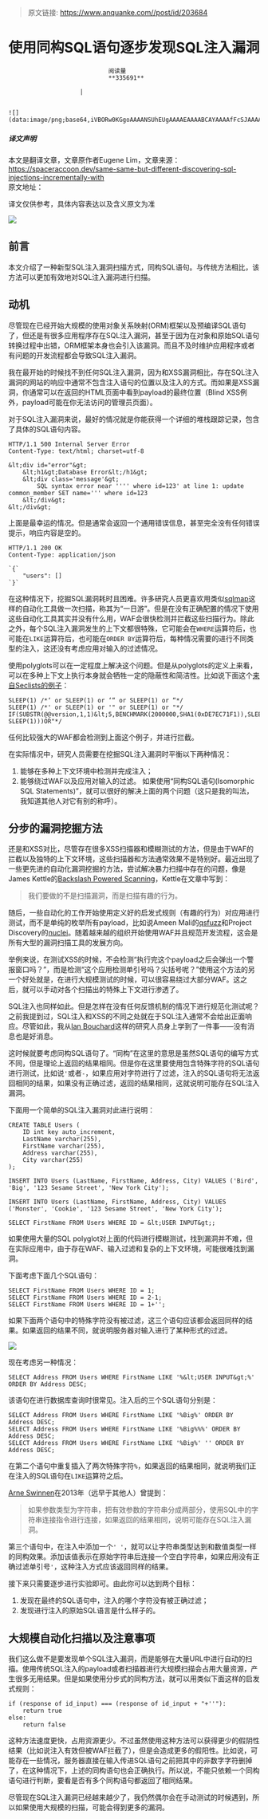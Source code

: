 > 原文链接: https://www.anquanke.com//post/id/203684 


# 使用同构SQL语句逐步发现SQL注入漏洞


                                阅读量   
                                **335691**
                            
                        |
                        
                                                                                                                                    ![](data:image/png;base64,iVBORw0KGgoAAAANSUhEUgAAAAEAAAABCAYAAAAfFcSJAAAAAXNSR0IArs4c6QAAAARnQU1BAACxjwv8YQUAAAAJcEhZcwAADsQAAA7EAZUrDhsAAAANSURBVBhXYzh8+PB/AAffA0nNPuCLAAAAAElFTkSuQmCC)
                                                                                            



##### 译文声明

本文是翻译文章，文章原作者Eugene Lim，文章来源：https://spaceraccoon.dev/same-same-but-different-discovering-sql-injections-incrementally-with
                                <br>原文地址：[]()

译文仅供参考，具体内容表达以及含义原文为准

[![](https://p4.ssl.qhimg.com/t0185932727efe794b2.jpg)](https://p4.ssl.qhimg.com/t0185932727efe794b2.jpg)

## 前言

本文介绍了一种新型SQL注入漏洞扫描方式，同构SQL语句。与传统方法相比，该方法可以更加有效地对SQL注入漏洞进行扫描。



## 动机

尽管现在已经开始大规模的使用对象关系映射(ORM)框架以及预编译SQL语句了，但还是有很多应用程序存在SQL注入漏洞，甚至于因为在对象和原始SQL语句转换过程中出错，ORM框架本身也会引入该漏洞。而且不及时维护应用程序或者有问题的开发流程都会导致SQL注入漏洞。

我在最开始的时候找不到任何SQL注入漏洞，因为和XSS漏洞相比，存在SQL注入漏洞的网站的响应中通常不包含注入语句的位置以及注入的方式。而如果是XSS漏洞，你通常可以在返回的HTML页面中看到payload的最终位置（Blind XSS例外，payload可能在你无法访问的管理员页面）。

对于SQL注入漏洞来说，最好的情况就是你能获得一个详细的堆栈跟踪记录，包含了具体的SQL语句内容。

```
HTTP/1.1 500 Internal Server Error
Content-Type: text/html; charset=utf-8

&lt;div id="error"&gt;
    &lt;h1&gt;Database Error&lt;/h1&gt;
    &lt;div class='message'&gt;
        SQL syntax error near '''' where id=123' at line 1: update common_member SET name=''' where id=123
    &lt;/div&gt;
&lt;/div&gt;

```

上面是最幸运的情况。但是通常会返回一个通用错误信息，甚至完全没有任何错误提示，响应内容是空的。

```
HTTP/1.1 200 OK
Content-Type: application/json

`{`
    "users": []
`}`

```

在这种情况下，挖掘SQL漏洞耗时且困难。许多研究人员更喜欢用类似[sqlmap](https://github.com/sqlmapproject/sqlmap)这样的自动化工具做一次扫描，称其为“一日游”。但是在没有正确配置的情况下使用这些自动化工具其实并没有什么用，WAF会很快检测并拦截这些扫描行为。除此之外，每个SQL注入漏洞发生的上下文都很特殊，它可能会在`WHERE`运算符后，也可能在`LIKE`运算符后，也可能在`ORDER BY`运算符后，每种情况需要的进行不同类型的注入，这还没有考虑应用对输入的过滤情况。

使用polyglots可以在一定程度上解决这个问题。但是从polyglots的定义上来看，可以在多种上下文上执行本身就会牺牲一定的隐蔽性和简洁性。比如说下面这个[来自Seclists的例子](https://github.com/danielmiessler/SecLists/blob/master/Fuzzing/Polyglots/SQLi-Polyglots.txt)：

```
SLEEP(1) /*‘ or SLEEP(1) or ‘“ or SLEEP(1) or “*/
SLEEP(1) /*' or SLEEP(1) or '" or SLEEP(1) or "*/
IF(SUBSTR(@@version,1,1)&lt;5,BENCHMARK(2000000,SHA1(0xDE7EC71F1)),SLEEP(1))/*'XOR(IF(SUBSTR(@@version,1,1)&lt;5,BENCHMARK(2000000,SHA1(0xDE7EC71F1)),SLEEP(1)))OR'|"XOR(IF(SUBSTR(@@version,1,1)&lt;5,BENCHMARK(2000000,SHA1(0xDE7EC71F1)),​SLEEP(1)))OR"*/
```

任何比较强大的WAF都会检测到上面这个例子，并进行拦截。

在实际情况中，研究人员需要在挖掘SQL注入漏洞时平衡以下两种情况：
1. 能够在多种上下文环境中检测并完成注入；
1. 能够绕过WAF以及应用对输入的过滤。
如果使用“同构SQL语句(Isomorphic SQL Statements)”，就可以很好的解决上面的两个问题（这只是我的叫法，我知道其他人对它有别的称呼）。



## 分步的漏洞挖掘方法

还是和XSS对比，尽管存在很多XSS扫描器和模糊测试的方法，但是由于WAF的拦截以及独特的上下文环境，这些扫描器和方法通常效果不是特别好。最近出现了一些更先进的自动化漏洞挖掘的方法，尝试解决暴力扫描中存在的问题，像是James Kettle的[Backslash Powered Scanning](https://portswigger.net/research/backslash-powered-scanning-hunting-unknown-vulnerability-classes)，Kettle在文章中写到：

> 我们要做的不是扫描漏洞，而是扫描有趣的行为。

随后，一些自动化的工作开始使用定义好的启发式规则（有趣的行为）对应用进行测试，而不是单纯的枚举所有payload，比如说Ameen Mali的[qsfuzz](https://github.com/ameenmaali/qsfuzz)和Project Discovery的[nuclei](https://github.com/projectdiscovery/nuclei)。随着越来越的组织开始使用WAF并且规范开发流程，这会是所有大型的漏洞扫描工具的发展方向。

举例来说，在测试XSS的时候，不会检测“执行完这个payload之后会弹出一个警报窗口吗？”，而是检测“这个应用检测单引号吗？尖括号呢？”使用这个方法的另一个好处就是，在进行大规模测试的时候，可以很容易绕过大部分WAF。这之后，就可以手动对各个扫描出的特殊上下文进行渗透了。

SQL注入也同样如此。但是怎样在没有任何反馈机制的情况下进行规范化测试呢？之前我提到过，SQL注入和XSS的不同之处就在于SQL注入通常不会给出正面响应。尽管如此，我从[Ian Bouchard](https://twitter.com/corb3nik)这样的研究人员身上学到了一件事——没有消息也是好消息。

这时候就要考虑同构SQL语句了。“同构”在这里的意思是虽然SQL语句的编写方式不同，但是理论上返回的结果相同。但是你在这里要使用包含特殊字符的SQL语句进行测试，比如说`'`或者`-`，如果应用对字符进行了过滤，注入的SQL语句将无法返回相同的结果，如果没有正确过滤，返回的结果相同，这就说明可能存在SQL注入漏洞。

下面用一个简单的SQL注入漏洞对此进行说明：

```
CREATE TABLE Users (
    ID int key auto_increment,
    LastName varchar(255),
    FirstName varchar(255),
    Address varchar(255),
    City varchar(255)
);

INSERT INTO Users (LastName, FirstName, Address, City) VALUES ('Bird', 'Big', '123 Sesame Street', 'New York City'); 

INSERT INTO Users (LastName, FirstName, Address, City) VALUES ('Monster', 'Cookie', '123 Sesame Street', 'New York City'); 

SELECT FirstName FROM Users WHERE ID = &lt;USER INPUT&gt;;
```

如果使用大量的SQL polyglot对上面的代码进行模糊测试，找到漏洞并不难，但在实际应用中，由于存在WAF、输入过滤和复杂的上下文环境，可能很难找到漏洞。

下面考虑下面几个SQL语句：

```
SELECT FirstName FROM Users WHERE ID = 1;
SELECT FirstName FROM Users WHERE ID = 2-1;
SELECT FirstName FROM Users WHERE ID = 1+'';
```

如果下面两个语句中的特殊字符没有被过滤，这三个语句应该都会返回同样的结果。如果返回的结果不同，就说明服务器对输入进行了某种形式的过滤。

[![](https://p1.ssl.qhimg.com/t014b467bf7591de9e5.png)](https://p1.ssl.qhimg.com/t014b467bf7591de9e5.png)

现在考虑另一种情况：

```
SELECT Address FROM Users WHERE FirstName LIKE '%&lt;USER INPUT&gt;%' ORDER BY Address DESC;
```

该语句在进行数据库查询时很常见。注入后的三个SQL语句分别是：

```
SELECT Address FROM Users WHERE FirstName LIKE '%Big%' ORDER BY Address DESC;
SELECT Address FROM Users WHERE FirstName LIKE '%Big%%%' ORDER BY Address DESC;
SELECT Address FROM Users WHERE FirstName LIKE '%Big%' '' ORDER BY Address DESC;
```

在第二个语句中重复插入了两次特殊字符`%`，如果返回的结果相同，就说明我们正在注入的SQL语句在`LIKE`运算符之后。

[Arne Swinnen](https://www.arneswinnen.net/2013/09/automated-sql-injection-detection/)在2013年（远早于其他人）曾提到：

> 如果参数类型为字符串，把有效参数的字符串分成两部分，使用SQL中的字符串连接指令进行连接，如果返回的结果相同，说明可能存在SQL注入漏洞。

第三个语句中，在注入中添加一个`' '`，就可以让字符串类型达到和数值类型一样的同构效果。添加该值表示在原始字符串后连接一个空白字符串，如果应用没有正确过滤单引号`'`，这种注入方式应该返回同样的结果。

接下来只需要逐步进行实验即可。由此你可以达到两个目标：
1. 发现在最终的SQL语句中，注入的哪个字符没有被正确过滤；
1. 发现进行注入的原始SQL语言是什么样子的。


## 大规模自动化扫描以及注意事项

我们这么做不是要发现单个SQL注入漏洞，而是能够在大量URL中进行自动的扫描。使用传统SQL注入的payload或者扫描器进行大规模扫描会占用大量资源，产生很多无用结果。但是如果使用分步式的同构方法，就可以用类似下面这样的启发式规则：

```
if (response of id_input) === (response of id_input + "+''"):
    return true
else:
    return false
```

这种方法速度更快，占用资源更少。不过虽然使用这种方法可以获得更少的假阴性结果（比如说注入有效但被WAF拦截了），但是会造成更多的假阳性。比如说，可能存在一些情况，服务器直接在输入传进SQL语句之前把其中的非数字字符删掉了，在这种情况下，上述的同构语句也会正确执行。所以说，不能只依赖一个同构语句进行判断，要看是否有多个同构语句都返回了相同结果。

尽管现在SQL注入漏洞已经越来越少了，我仍然偶尔会在手动测试的时候遇到，所以如果使用大规模的扫描，可能会得到更多的漏洞。
